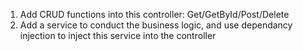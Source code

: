 1. Add CRUD functions into this controller: Get/GetById/Post/Delete
2. Add a service to conduct the business logic, and use dependancy injection to inject this service into the controller
